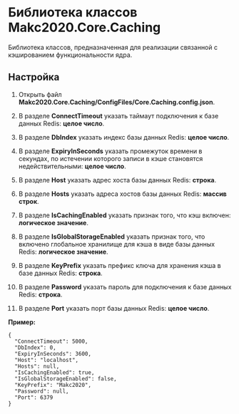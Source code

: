 # Библиотека классов Makc2020.Core.Caching

Библиотека классов, предназначенная для реализации связанной с кэшированием функциональности ядра.

## Настройка

1. Открыть файл **Makc2020.Core.Caching/ConfigFiles/Core.Caching.config.json**.

2. В разделе **ConnectTimeout** указать таймаут подключения к базе данных Redis:
**целое число**.

3. В разделе **DbIndex** указать индекс базы данных Redis:
**целое число**.

4. В разделе **ExpiryInSeconds** указать промежуток времени в секундах, по истечении которого записи в
кэше становятся недействительными: **целое число**.

5. В разделе **Host** указать адрес хоста базы данных Redis:
**строка**.

6. В разделе **Hosts** указать адреса хостов базы данных Redis:
**массив строк**.

7. В разделе **IsCachingEnabled** указать признак того, что кэш включен:
**логическое значение**.

8. В разделе **IsGlobalStorageEnabled** указать признак того, что включено глобальное хранилище для
кэша в виде базы данных Redis: **логическое значение**.

9. В разделе **KeyPrefix** указать префикс ключа для хранения кэша в базе данных Redis:
**строка**.

10. В разделе **Password** указать пароль для подключения к базе данных Redis:
**строка**.

11. В разделе **Port** указать порт базы данных Redis:
**целое число**.

**Пример:**

    {
      "ConnectTimeout": 5000,
      "DbIndex": 0,
      "ExpiryInSeconds": 3600,
      "Host": "localhost",
      "Hosts": null,
      "IsCachingEnabled": true,
      "IsGlobalStorageEnabled": false,
      "KeyPrefix": "Makc2020",
      "Password": null,
      "Port": 6379
    }
